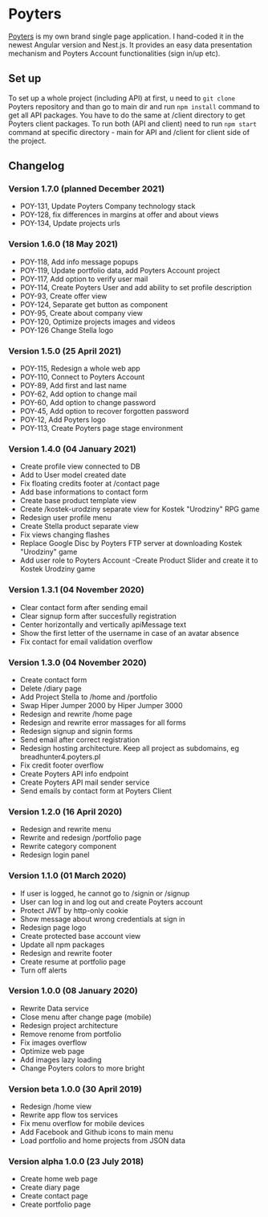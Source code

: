 # Poyters
[Poyters](https://poyters.pl) is my own brand single page application. I hand-coded it in the newest Angular version and Nest.js. It provides an easy data presentation mechanism and Poyters Account functionalities (sign in/up etc).

## Set up
To set up a whole project (including API) at first, u need to `git clone` Poyters repository and than go to main dir and run `npm install` command to get all API packages. You have to do the same at /client directory to get Poyters client packages. To run both (API and client) need to run `npm start` command at specific directory - main for API and /client for client side of the project.


## Changelog

### Version 1.7.0 (planned December 2021)
- POY-131, Update Poyters Company technology stack
- POY-128, fix differences in margins at offer and about views
- POY-134, Update projects urls

### Version 1.6.0 (18 May 2021)
- POY-118, Add info message popups
- POY-119, Update portfolio data, add Poyters Account project
- POY-117, Add option to verify user mail
- POY-114, Create Poyters User and add ability to set profile description
- POY-93, Create offer view
- POY-124, Separate get button as component
- POY-95, Create about company view
- POY-120, Optimize projects images and videos
- POY-126 Change Stella logo

### Version 1.5.0 (25 April 2021)
- POY-115, Redesign a whole web app
- POY-110, Connect to Poyters Account
- POY-89, Add first and last name
- POY-62, Add option to change mail
- POY-60, Add option to change password
- POY-45, Add option to recover forgotten password
- POY-12, Add Poyters logo
- POY-113, Create Poyters page stage environment

### Version 1.4.0 (04 January 2021)
- Create profile view connected to DB
- Add to User model created date
- Fix floating credits footer at /contact page
- Add base informations to contact form
- Create base product template view
- Create /kostek-urodziny separate view for Kostek "Urodziny" RPG game
- Redesign user profile menu
- Create Stella product separate view
- Fix views changing flashes
- Replace Google Disc by Poyters FTP server at downloading Kostek "Urodziny" game
- Add user role to Poyters Account
-Create Product Slider and create it to Kostek Urodziny game


### Version 1.3.1 (04 November 2020)
- Clear contact form after sending email
- Clear signup form after succesfully registration
- Center horizontally and vertically apiMessage text
- Show the first letter of the username in case of an avatar absence
- Fix contact for email validation overflow


### Version 1.3.0 (04 November 2020)
- Create contact form
- Delete /diary page
- Add Project Stella to /home and /portfolio
- Swap Hiper Jumper 2000 by Hiper Jumper 3000
- Redesign and rewrite /home page
- Redesign and rewrite error massages for all forms
- Redesign signup and signin forms
- Send email after correct registration
- Redesign hosting architecture. Keep all project as subdomains, eg breadhunter4.poyters.pl
- Fix credit footer overflow
- Create Poyters API info endpoint
- Create Poyters API mail sender service
- Send emails by contact form at Poyters Client


### Version 1.2.0 (16 April 2020)
- Redesign and rewrite menu
- Rewrite and redesign /portfolio page
- Rewrite category component
- Redesign login panel


### Version 1.1.0 (01 March 2020)
- If user is logged, he cannot go to /signin or /signup
- User can log in and log out and create Poyters account
- Protect JWT by http-only cookie
- Show message about wrong credentials at sign in
- Redesign page logo
- Create protected base account view
- Update all npm packages
- Redesign and rewrite footer
- Create resume at portfolio page
- Turn off alerts


### Version 1.0.0 (08 January 2020)
- Rewrite Data service
- Close menu after change page (mobile)
- Redesign project architecture
- Remove renome from portfolio
- Fix images overflow
- Optimize web page
- Add images lazy loading
- Change Poyters colors to more bright


### Version beta 1.0.0 (30 April 2019)
- Redesign /home view
- Rewrite app flow tos services
- Fix menu overflow for mobile devices
- Add Facebook and Github icons to main menu
- Load portfolio and home projects from JSON data


### Version alpha 1.0.0 (23 July 2018)
- Create home web page
- Create diary page
- Create contact page
- Create portfolio page